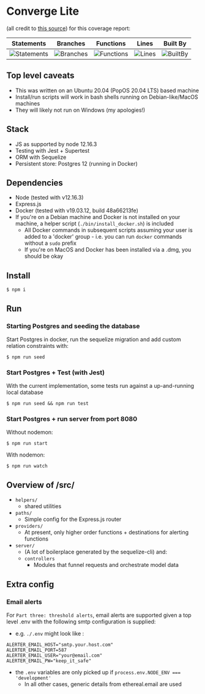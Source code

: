 # Converge Lite

(all credit to [this source](https://medium.com/@olavoandrparno/do-your-own-readme-jest-coverage-badges-f5b9189edb37)) for this coverage report:

| Statements                                                                                      | Branches                                                                              | Functions                                                                                      | Lines                                                                                      | Built By                                                                              |
| ----------------------------------------------------------------------------------------------- | ------------------------------------------------------------------------------------- | ---------------------------------------------------------------------------------------------- | ------------------------------------------------------------------------------------------ | ------------------------------------------------------------------------------------- |
| ![Statements](https://img.shields.io/badge/Coverage-93.25%25-brightgreen.svg 'Make me better!') | ![Branches](https://img.shields.io/badge/Coverage-73.02%25-red.svg 'Make me better!') | ![Functions](https://img.shields.io/badge/Coverage-90.63%25-brightgreen.svg 'Make me better!') | ![Lines](https://img.shields.io/badge/Coverage-94.41%25-brightgreen.svg 'Make me better!') | ![BuiltBy](https://img.shields.io/badge/TypeScript-Lovers-black.svg 'img.shields.io') |

## Top level caveats

- This was written on an Ubuntu 20.04 (PopOS 20.04 LTS) based machine
- Install/run scripts will work in bash shells running on Debian-like/MacOS machines
- They will likely not run on Windows (my apologies!)

## Stack

- JS as supported by node 12.16.3
- Testing with Jest + Supertest
- ORM with Sequelize
- Persistent store: Postgres 12 (running in Docker)

## Dependencies

- Node (tested with v12.16.3)
- Express.js
- Docker (tested with v19.03.12, build 48a66213fe)
- If you're on a Debian machine and Docker is not installed on your machine, a helper script (`./bin/install_docker.sh`) is included
  - All Docker commands in subsequent scripts assuming your user is added to a 'docker' group - i.e. you can run `docker` commands without a `sudo` prefix
  - If you're on MacOS and Docker has been installed via a .dmg, you should be okay

## Install

```
$ npm i
```

## Run

### Starting Postgres and seeding the database

Start Postgres in docker, run the sequelize migration and add custom relation constraints with:

```
$ npm run seed
```

### Start Postgres + Test (with Jest)

With the current implementation, some tests run against a up-and-running local database

```
$ npm run seed && npm run test
```

### Start Postgres + run server from port 8080

Without nodemon:

```
$ npm run start
```

With nodemon:

```
$ npm run watch
```

## Overview of /src/

- `helpers/`
  - shared utilities
- `paths/`
  - Simple config for the Express.js router
- `providers/`
  - At present, only higher order functions + destinations for alerting functions
- `server/`
  - (A lot of boilerplace generated by the sequelize-cli) and:
  - `controllers`
    - Modules that funnel requests and orchestrate model data

## Extra config

### Email alerts

For `Part three: threshold alerts`, email alerts are supported given a top level .env with the following smtp configuration is supplied:

- e.g. `./.env` might look like :

```
ALERTER_EMAIL_HOST="smtp.your.host.com"
ALERTER_EMAIL_PORT=587
ALERTER_EMAIL_USER="your@email.com"
ALERTER_EMAIL_PW="keep_it_safe"
```

- the `.env` variables are only picked up if `process.env.NODE_ENV === 'development'`
  - In all other cases, generic details from ethereal.email are used
